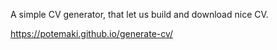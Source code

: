 A simple CV generator, that let us build and download nice CV.

https://potemaki.github.io/generate-cv/
